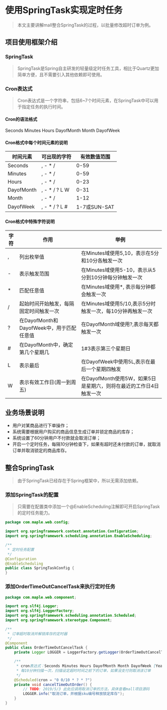 # 使用SpringTask实现定时任务

> 本文主要讲解mall整合SpringTask的过程，以批量修改超时订单为例。

## 项目使用框架介绍

### SpringTask

> SpringTask是Spring自主研发的轻量级定时任务工具，相比于Quartz更加简单方便，且不需要引入其他依赖即可使用。

### Cron表达式

> Cron表达式是一个字符串，包括6~7个时间元素，在SpringTask中可以用于指定任务的执行时间。

#### Cron的语法格式
Seconds Minutes Hours DayofMonth Month DayofWeek

#### Cron格式中每个时间元素的说明

时间元素 | 可出现的字符 | 有效数值范围
----|----|----
Seconds | , - * / | 0-59
Minutes | , - * / | 0-59
Hours | , - * / | 0-23  
DayofMonth | , - * / ? L W | 0-31
Month | , - * / | 1-12
DayofWeek | , - * / ? L # | 1-7或SUN-SAT

#### Cron格式中特殊字符说明

字符 | 作用 | 举例
----|----|----
, | 列出枚举值 | 在Minutes域使用5,10，表示在5分和10分各触发一次
\- | 表示触发范围 | 在Minutes域使用5-10，表示从5分到10分钟每分钟触发一次
\* | 匹配任意值 | 在Minutes域使用*, 表示每分钟都会触发一次
/ | 起始时间开始触发，每隔固定时间触发一次 | 在Minutes域使用5/10,表示5分时触发一次，每10分钟再触发一次
? | 在DayofMonth和DayofWeek中，用于匹配任意值 | 在DayofMonth域使用?,表示每天都触发一次
\# | 在DayofMonth中，确定第几个星期几 | 1#3表示第三个星期日
L | 表示最后 | 在DayofWeek中使用5L,表示在最后一个星期四触发
W | 表示有效工作日(周一到周五) | 在DayofMonth使用5W，如果5日是星期六，则将在最近的工作日4日触发一次

## 业务场景说明

- 用户对某商品进行下单操作；
- 系统需要根据用户购买的商品信息生成订单并锁定商品的库存；
- 系统设置了60分钟用户不付款就会取消订单；
- 开启一个定时任务，每隔10分钟检查下，如果有超时还未付款的订单，就取消订单并取消锁定的商品库存。

## 整合SpringTask
> 由于SpringTask已经存在于Spring框架中，所以无需添加依赖。

### 添加SpringTask的配置

> 只需要在配置类中添加一个@EnableScheduling注解即可开启SpringTask的定时任务能力。

```java
package com.maple.web.config;

import org.springframework.context.annotation.Configuration;
import org.springframework.scheduling.annotation.EnableScheduling;

/**
 * 定时任务配置
 */
@Configuration
@EnableScheduling
public class SpringTaskConfig {
}
```

### 添加OrderTimeOutCancelTask来执行定时任务
```java
package com.maple.web.component;

import org.slf4j.Logger;
import org.slf4j.LoggerFactory;
import org.springframework.scheduling.annotation.Scheduled;
import org.springframework.stereotype.Component;

/**
 * 订单超时取消并解锁库存的定时器
 */
@Component
public class OrderTimeOutCancelTask {
    private Logger LOGGER = LoggerFactory.getLogger(OrderTimeOutCancelTask.class);

    /**
     * cron表达式：Seconds Minutes Hours DayofMonth Month DayofWeek [Year]
     * 每10分钟扫描一次，扫描设定超时时间之前下的订单，如果没支付则取消该订单
     */
    @Scheduled(cron = "0 0/10 * ? * ?")
    private void cancelTimeOutOrder() {
        // TODO: 2019/5/3 此处应调用取消订单的方法，具体查看mall项目源码
        LOGGER.info("取消订单，并根据sku编号释放锁定库存");
    }
}

```


